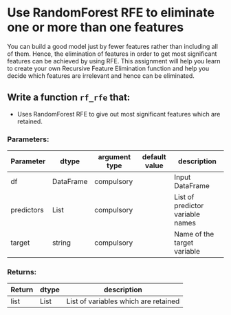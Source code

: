 # Use RandomForest RFE to eliminate one or more than one features

You can build a good model just by fewer features rather than including all of them.
Hence, the elimination of features in order to get most significant features can be achieved by using RFE.  This assignment will help you learn to create your own Recursive Feature Elimination function
and help you decide which features are irrelevant and hence can be eliminated. 

## Write a function `rf_rfe` that:
- Uses RandomForest RFE to give out most significant features which are retained.


### Parameters:

| Parameter | dtype | argument type | default value | description |
| --- | --- | --- | --- | --- | 
| df | DataFrame | compulsory |  | Input DataFrame |
| predictors| List | compulsory |  | List of predictor variable names|
| target| string | compulsory |  |  Name of the target variable |


### Returns:

| Return | dtype | description |
| --- | --- | --- | 
|list |List|List of variables which are retained|
